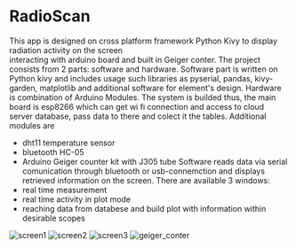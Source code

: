 # RadioScan
This app is designed  on cross platform framework Python Kivy to display radiation activity on the screen  
interacting with arduino board and built in Geiger conter.
The project consists from 2 parts: software and hardware.
Software part is written on Python kivy and includes usage such libraries as pyserial, pandas, kivy-garden, matplotlib
and additional software for element's design.
Hardware is combination of Arduino Modules. The system is builded thus, the main board is esp8266 which can get wi fi 
connection and access to cloud server database, pass data to there and colect it the tables. Additional modules are
- dht11 temperature sensor
- bluetooth HC-05
- Arduino Geiger counter kit with J305 tube
Software reads data via serial comunication through bluetooth or usb-connemction and displays retrieved information on the screen. There are available 3 windows:
- real time measurement
- real time activity in plot mode
- reaching data from databese and build plot with information within desirable scopes




![screen1](https://github.com/techmadman/RadioScan/assets/130900888/90e84dd2-be47-470e-8bc5-65019d8214a1)
![screen2](https://github.com/techmadman/RadioScan/assets/130900888/42cbea03-68c0-45c8-9eb9-9d9091a21167)
![screen3](https://github.com/techmadman/RadioScan/assets/130900888/eb431987-3545-45a8-adde-d5e86271e191)
![geiger_conter](https://github.com/techmadman/RadioScan/assets/130900888/72aa72f4-32e9-4993-ad13-48b5544d2a27)
